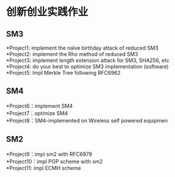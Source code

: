 # 创新创业实践作业
## SM3
*Project1: implement the naïve birthday attack of reduced SM3<br>
*Project2: implement the Rho method of reduced SM3<br>
*Project3: implement length extension attack for SM3, SHA256, etc<br>
*Project4: do your best to optimize SM3 implementation (software)<br>
*Project5: Impl Merkle Tree following RFC6962<br>
## SM4
*Project6：implement SM4<br>
*Project7：optimize SM4<br>
*Project8：SM4-implemented on Wireless self powered equipmen<br>
## SM2
*Project9：impl sm2 with RFC6979<br>
*Project10：impl PGP scheme with sm2<br>
*Project11: impl ECMH scheme
